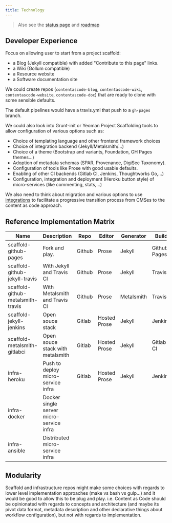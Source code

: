 ```yaml
---
title: Technology
---
```


> Also see the [status page](status) and [roadmap](status#roadmap)

## Developer Experience

Focus on allowing user to start from a project scaffold:
  - a Blog (Jekyll compatible) with added "Contribute to this page" links.
  - a Wiki (Gollum compatible)
  - a Resource website
  - a Software documentation site 

We could create repos (```contentascode-blog```, ```contentascode-wiki```, ```contentascode-website```, ```contentascode-doc```) that are ready to clone with some sensible defaults. 

The default pipelines would have a travis.yml that push to a ```gh-pages``` branch.  

We could also look into Grunt-init or Yeoman Project Scaffolding tools to allow configuration of various options such as:
 - Choice of templating language and other frontend framework choices
 - Choice of integration backend (Jekyll/Metalsmith/...)
 - Choice of a theme (Bootstrap and variants, Foundation, GH Pages themes...)
 - Adoption of metadata schemas (SPAR, Provenance, DigiSec Taxonomy).
 - Configuration of tools like Prose with good usable defaults.
 - Enabling of other CI backends (Gitlab CI, Jenkins, Thoughtworks Go,...)
 - Configuration, integration and deployment (Heroku button style) of micro-services (like commenting, stats,...)

We also need to think about migration and various options to use [integrations](https://github.com/iilab/contentascode/labels/integration) to facilitate a progressive transition process from CMSes to the content as code approach.

## Reference Implementation Matrix

|                Name               |               Description                |  Repo  |    Editor    | Generator  |    Build     |   Hosting   |     Services     |
|-----------------------------------|------------------------------------------|--------|--------------|------------|--------------|-------------|------------------|
| scaffold-github-pages             | Fork and play.                           | Github | Prose        | Jekyll     | Github Pages | Github      |                  |
| scaffold-github-jekyll-travis     | With Jekyll and Travis CI                | Github | Prose        | Jekyll     | Travis       | Github      |                  |
| scaffold-github-metalsmith-travis | With Metalsmith and Travis CI            | Github | Prose        | Metalsmith | Travis       | Github      |                  |
| scaffold-jekyll-jenkins           | Open souce stack                         | Gitlab | Hosted Prose | Jekyll     | Jenkins      | Self-Hosted |                  |
| scaffold-metalsmith-gitlabci      | Open souce stack with metalsmith         | Gitlab | Hosted Prose | Jekyll     | Gitlab CI    | Self-Hosted |                  |
| infra-heroku                      | Push to deploy micro-service infra       | Gitlab | Hosted Prose | Jekyll     | Jenkins      | Heroku      | Single container |
| infra-docker                      | Docker single server micro-service infra |        |              |            |              |             | Multi-container  |
| infra-ansible                     | Distributed micro-service infra          |        |              |            |              |             | Multi-server     |

## Modularity

Scaffold and infrastructure repos might make some choices with regards to lower level implementation approaches (make vs bash vs gulp...) and it would be good to allow this to be plug and play. i.e. Content as Code should be opinionated with regards to concepts and architecture (and maybe its pivot data format, metadata description and other declarative things about workflow configuration), but not with regards to implementation.

